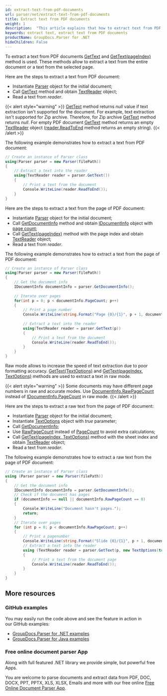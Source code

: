 ```yaml
---
id: extract-text-from-pdf-documents
url: parser/net/extract-text-from-pdf-documents
title: Extract text from PDF documents
weight: 1
description:  "This article explains that how to extract text from PDF documents"
keywords: extract text, extract text from PDF documents
productName: GroupDocs.Parser for .NET
hideChildren: False
---
```

To extract a text from PDF documents [GetText](https://apireference.groupdocs.com/net/parser/groupdocs.parser/parser/methods/gettext) and [GetText(pageIndex)](https://apireference.groupdocs.com/net/parser/groupdocs.parser.parser/gettext/methods/2) method is used. These methods allow to extract a text from the entire document or a text from the selected page.

Here are the steps to extract a text from PDF document:

*   Instantiate [Parser](https://apireference.groupdocs.com/net/parser/groupdocs.parser/parser) object for the initial document;
*   Call [GetText](https://apireference.groupdocs.com/net/parser/groupdocs.parser/parser/methods/gettext) method and obtain [TextReader](https://docs.microsoft.com/en-us/dotnet/api/system.io.textreader?view=netframework-2.0) object;
*   Read a text from *reader*.

{{< alert style="warning" >}}
[GetText](https://apireference.groupdocs.com/net/parser/groupdocs.parser/parser/methods/gettext) method returns *null* value if text extraction isn't supported for the document. For example, text extraction isn't supported for Zip archive. Therefore, for Zip archive [GetText](https://apireference.groupdocs.com/net/parser/groupdocs.parser/parser/methods/gettext) method returns *null*. For empty PDF document [GetText](https://apireference.groupdocs.com/net/parser/groupdocs.parser/parser/methods/gettext) method returns an empty [TextReader](https://docs.microsoft.com/en-us/dotnet/api/system.io.textreader?view=netframework-2.0) object ([reader.ReadToEnd](https://docs.microsoft.com/en-us/dotnet/api/system.io.textreader.readtoend?view=netframework-2.0) method returns an empty string).
{{< /alert >}}

The following example demonstrates how to extract a text from PDF document:

```csharp
// Create an instance of Parser class
using(Parser parser = new Parser(filePath))
{
    // Extract a text into the reader
    using(TextReader reader = parser.GetText())
    {
        // Print a text from the document
        Console.WriteLine(reader.ReadToEnd());
    }
}
```

Here are the steps to extract a text from the page of PDF document:

*   Instantiate [Parser](https://apireference.groupdocs.com/net/parser/groupdocs.parser/parser) object for the initial document;
*   Call [GetDocumentInfo](https://apireference.groupdocs.com/net/parser/groupdocs.parser/parser/methods/getdocumentinfo) method and obtain [IDocumentInfo](https://apireference.groupdocs.com/net/parser/groupdocs.parser.options/idocumentinfo) object with [page count](https://apireference.groupdocs.com/net/parser/groupdocs.parser.options/idocumentinfo/properties/pagecount);
*   Call [GetText(pageIndex)](https://apireference.groupdocs.com/net/parser/groupdocs.parser.parser/gettext/methods/2) method with the page index and obtain [TextReader](https://docs.microsoft.com/en-us/dotnet/api/system.io.textreader?view=netframework-2.0) object;
*   Read a text from *reader*.

The following example demonstrates how to extract a text from the page of PDF document:

```csharp
// Create an instance of Parser class
using(Parser parser = new Parser(filePath))
{
    // Get the document info
    IDocumentInfo documentInfo = parser.GetDocumentInfo();
   
    // Iterate over pages
    for(int p = 0; p < documentInfo.PageCount; p++)
    {
        // Print a page number 
        Console.WriteLine(string.Format("Page {0}/{1}", p + 1, documentInfo.PageCount));
   
        // Extract a text into the reader
        using(TextReader reader = parser.GetText(p))
        {
            // Print a text from the document
            Console.WriteLine(reader.ReadToEnd());
        }
    }
}
```

Raw mode allows to increase the speed of text extraction due to poor formatting accuracy. [GetText(TextOptions)](https://apireference.groupdocs.com/net/parser/groupdocs.parser.parser/gettext/methods/1) and [GetText(pageIndex, TextOptions)](https://apireference.groupdocs.com/net/parser/groupdocs.parser.parser/gettext/methods/3) methods are used to extract a text in raw mode.

{{< alert style="warning" >}}
Some documents may have different page numbers in raw and accurate modes. Use [DocumentInfo.RawPageCount](https://apireference.groupdocs.com/net/parser/groupdocs.parser.options/idocumentinfo/properties/rawpagecount) instead of [IDocumentInfo.PageCount](https://apireference.groupdocs.com/net/parser/groupdocs.parser.options/idocumentinfo/properties/pagecount) in raw mode.
{{< /alert >}}

Here are the steps to extract a raw text from the page of PDF document:

*   Instantiate [Parser](https://apireference.groupdocs.com/net/parser/groupdocs.parser/parser) object for the initial document;
*   Instantiate [TextOptions](https://apireference.groupdocs.com/net/parser/groupdocs.parser.options/textoptions) object with *true* parameter;
*   Call [GetDocumentInfo](https://apireference.groupdocs.com/net/parser/groupdocs.parser/parser/methods/getdocumentinfo);
*   Use [RawPageCount](https://apireference.groupdocs.com/net/parser/groupdocs.parser.options/idocumentinfo/properties/rawpagecount) instead of [PageCount](https://apireference.groupdocs.com/net/parser/groupdocs.parser.options/idocumentinfo/properties/pagecount) to avoid extra calculations;
*   Call [GetText(pageIndex, TextOptions)](https://apireference.groupdocs.com/net/parser/groupdocs.parser.parser/gettext/methods/3) method with the sheet index and obtain [TextReader](https://docs.microsoft.com/en-us/dotnet/api/system.io.textreader?view=netframework-2.0) object;
*   Read a text from *reader*.

The following example demonstrates how to extract a raw text from the page of PDF document:

```csharp
// Create an instance of Parser class
using (Parser parser = new Parser(filePath))
{
    // Get the document info
    IDocumentInfo documentInfo = parser.GetDocumentInfo();
    // Check if the document has pages
    if (documentInfo == null || documentInfo.RawPageCount == 0)
    {
        Console.WriteLine("Document hasn't pages.");
        return;
    }
    // Iterate over pages
    for (int p = 0; p < documentInfo.RawPageCount; p++)
    {
        // Print a pagenumber 
        Console.WriteLine(string.Format("Slide {0}/{1}", p + 1, documentInfo.RawPageCount));
        // Extract a text into the reader
        using (TextReader reader = parser.GetText(p, new TextOptions(true)))
        {
            // Print a text from the document page
            Console.WriteLine(reader.ReadToEnd());
        }
    }
}
```

## More resources

### GitHub examples

You may easily run the code above and see the feature in action in our GitHub examples:

*   [GroupDocs.Parser for .NET examples](https://github.com/groupdocs-parser/GroupDocs.Parser-for-.NET)    
*   [GroupDocs.Parser for Java examples](https://github.com/groupdocs-parser/GroupDocs.Parser-for-Java)    

### Free online document parser App

Along with full featured .NET library we provide simple, but powerful free Apps.

You are welcome to parse documents and extract data from PDF, DOC, DOCX, PPT, PPTX, XLS, XLSX, Emails and more with our free online [Free Online Document Parser App](https://products.groupdocs.app/parser).